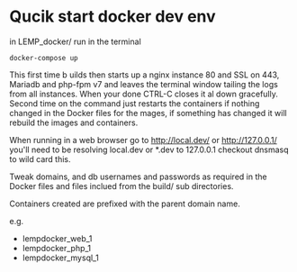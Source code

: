 # Qucik start docker dev env

in LEMP_docker/ run in the terminal

    docker-compose up

This first time b uilds then starts up a nginx instance 80 and SSL on 443, Mariadb and php-fpm v7 and leaves the terminal window tailing the logs from all instances. When your done CTRL-C closes it al down gracefully. Second time on the command just restarts the containers if nothing changed in the Docker files for the mages, if something has changed it will rebuild the images and containers.

When running in a web browser go to http://local.dev/ or http://127.0.0.1/ you'll need to be resolving local.dev or *.dev to 127.0.0.1 checkout dnsmasq to wild card this.

Tweak domains, and db usernames and passwords as required in the Docker files and files inclued from the build/ sub directories.

Containers created are prefixed with the parent domain name.

e.g.

- lempdocker_web_1
- lempdocker_php_1
- lempdocker_mysql_1

